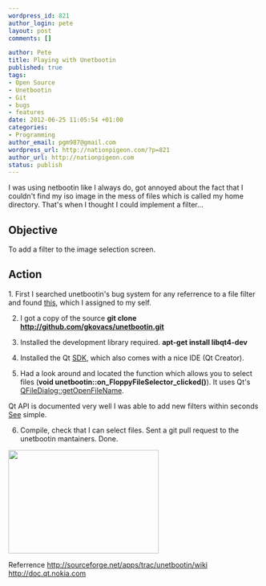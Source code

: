 ```yaml
--- 
wordpress_id: 821
author_login: pete
layout: post
comments: []

author: Pete
title: Playing with Unetbootin
published: true
tags: 
- Open Source
- Unetbootin
- Git
- bugs
- features
date: 2012-06-25 11:05:54 +01:00
categories: 
- Programming
author_email: pgm987@gmail.com
wordpress_url: http://nationpigeon.com/?p=821
author_url: http://nationpigeon.com
status: publish
---
```

I was using netbootin like I always do, got annoyed about the fact that I couldn't find my iso image in the mess of files which is called my home directory. That's when I thought I could implement a filter...

<h2>Objective</h2>
To add a filter to the image selection screen.

<h2>Action</h2>
1. First I searched unetbootin's bug system for any referrence to a file filter and found <a href="https://bugs.launchpad.net/unetbootin/+bug/466815" target="_BLANK">this</a>, which I assigned to my self. 

2. I got a copy of the source <b>git clone http://github.com/gkovacs/unetbootin.git</b>

3. Installed the development library required. <b>apt-get install libqt4-dev</b>

4. Installed the Qt <a href="http://qt.nokia.com/products/qt-sdk" target="_BLANK">SDK</a>, which also comes with a nice IDE (Qt Creator).

5. Had a look around and located the function which allows you to select files (<b>void unetbootin::on_FloppyFileSelector_clicked()</b>). It uses Qt's <a href="http://doc.qt.nokia.com/4.6/qfiledialog.html#getOpenFileName">QFileDialog::getOpenFileName</a>. 

Qt API is documented very well I was able to add new filters within seconds <a href="https://github.com/PMaynard/unetbootin/commit/0559cf23316f4fd91be67a13feac60ca2e0cd7c6" target="_BLANK">See</a> simple.

6. Compile, check that I can select files. Sent a git pull request to the unetbootin mantainers. Done.

<a href="http://nationpigeon.com/wp-content/uploads/2012/06/unetbootin-filter.png"><img src="http://nationpigeon.com/wp-content/uploads/2012/06/unetbootin-filter-300x206.png" alt="" title="unetbootin-filter" width="300" height="206" class="aligncenter size-medium wp-image-829" /></a>

Referrence
<a href="http://sourceforge.net/apps/trac/unetbootin/wiki" target="_BLANK">http://sourceforge.net/apps/trac/unetbootin/wiki</a>
<a href="http://doc.qt.nokia.com" target="_BLANK">http://doc.qt.nokia.com</a>
